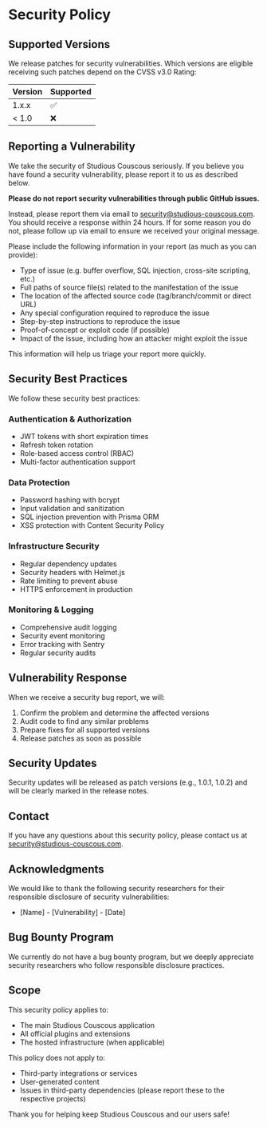 # Security Policy

## Supported Versions

We release patches for security vulnerabilities. Which versions are eligible receiving such patches depend on the CVSS v3.0 Rating:

| Version | Supported          |
| ------- | ------------------ |
| 1.x.x   | :white_check_mark: |
| < 1.0   | :x:                |

## Reporting a Vulnerability

We take the security of Studious Couscous seriously. If you believe you have found a security vulnerability, please report it to us as described below.

**Please do not report security vulnerabilities through public GitHub issues.**

Instead, please report them via email to security@studious-couscous.com. You should receive a response within 24 hours. If for some reason you do not, please follow up via email to ensure we received your original message.

Please include the following information in your report (as much as you can provide):

- Type of issue (e.g. buffer overflow, SQL injection, cross-site scripting, etc.)
- Full paths of source file(s) related to the manifestation of the issue
- The location of the affected source code (tag/branch/commit or direct URL)
- Any special configuration required to reproduce the issue
- Step-by-step instructions to reproduce the issue
- Proof-of-concept or exploit code (if possible)
- Impact of the issue, including how an attacker might exploit the issue

This information will help us triage your report more quickly.

## Security Best Practices

We follow these security best practices:

### Authentication & Authorization
- JWT tokens with short expiration times
- Refresh token rotation
- Role-based access control (RBAC)
- Multi-factor authentication support

### Data Protection
- Password hashing with bcrypt
- Input validation and sanitization
- SQL injection prevention with Prisma ORM
- XSS protection with Content Security Policy

### Infrastructure Security
- Regular dependency updates
- Security headers with Helmet.js
- Rate limiting to prevent abuse
- HTTPS enforcement in production

### Monitoring & Logging
- Comprehensive audit logging
- Security event monitoring
- Error tracking with Sentry
- Regular security audits

## Vulnerability Response

When we receive a security bug report, we will:

1. Confirm the problem and determine the affected versions
2. Audit code to find any similar problems
3. Prepare fixes for all supported versions
4. Release patches as soon as possible

## Security Updates

Security updates will be released as patch versions (e.g., 1.0.1, 1.0.2) and will be clearly marked in the release notes.

## Contact

If you have any questions about this security policy, please contact us at security@studious-couscous.com.

## Acknowledgments

We would like to thank the following security researchers for their responsible disclosure of security vulnerabilities:

- [Name] - [Vulnerability] - [Date]

## Bug Bounty Program

We currently do not have a bug bounty program, but we deeply appreciate security researchers who follow responsible disclosure practices.

## Scope

This security policy applies to:

- The main Studious Couscous application
- All official plugins and extensions
- The hosted infrastructure (when applicable)

This policy does not apply to:

- Third-party integrations or services
- User-generated content
- Issues in third-party dependencies (please report these to the respective projects)

Thank you for helping keep Studious Couscous and our users safe!